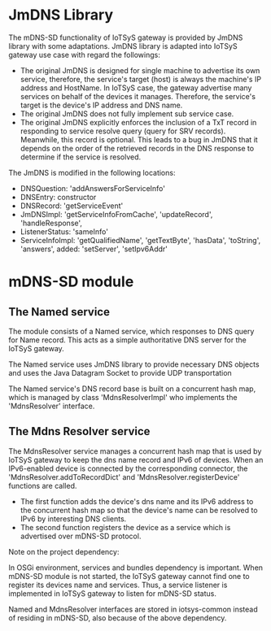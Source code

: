 

# JmDNS Library #

The mDNS-SD functionality of IoTSyS gateway is provided by JmDNS library with some adaptations. JmDNS library is adapted into IoTSyS gateway use case with regard the followings:
  * The original JmDNS is designed for single machine to advertise its own service, therefore, the service's target (host) is always the machine's IP address and HostName. In IoTSyS case, the gateway advertise many services on behalf of the devices it manages. Therefore, the service's target is the device's IP address and DNS name.
  * The original JmDNS does not fully implement sub service case.
  * The original JmDNS explicitly enforces the inclusion of a TxT record in responding to service resolve query (query for SRV records). Meanwhile, this record is optional. This leads to a bug in JmDNS that it depends on the order of the retrieved records in the DNS response to determine if the service is resolved.

The JmDNS is modified in the following locations:
  * DNSQuestion: 'addAnswersForServiceInfo'
  * DNSEntry: constructor
  * DNSRecord: 'getServiceEvent'
  * JmDNSImpl: 'getServiceInfoFromCache', 'updateRecord', 'handleResponse',
  * ListenerStatus: 'sameInfo'
  * ServiceInfoImpl: 'getQualifiedName', 'getTextByte', 'hasData', 'toString', 'answers', added: 'setServer', 'setIpv6Addr'


# mDNS-SD module #
## The Named service ##
The module consists of a Named service, which responses to DNS query for Name record. This acts as a simple authoritative DNS server for the IoTSyS gateway.

The Named service uses JmDNS library to provide necessary DNS objects and uses the Java Datagram Socket to provide UDP transportation

The Named service's DNS record base is built on a concurrent hash map, which is managed by class 'MdnsResolverImpl' who implements the 'MdnsResolver' interface.

## The Mdns Resolver service ##
The MdnsResolver service manages a concurrent hash map that is used by IoTSyS gateway to keep the dns name record and IPv6 of devices. When an IPv6-enabled device is connected by the corresponding connector, the 'MdnsResolver.addToRecordDict' and 'MdnsResolver.registerDevice' functions are called.
  * The first function adds the device's dns name and its IPv6 address to the concurrent hash map so that the device's name can be resolved to IPv6 by interesting DNS clients.
  * The second function registers the device as a service which is advertised over mDNS-SD protocol.

Note on the project dependency:

In OSGi environment, services and bundles dependency is important. When mDNS-SD module is not started, the IoTSyS gateway cannot find one to register its devices name and services. Thus, a service listener is implemented in IoTSyS gateway to listen for mDNS-SD status.

Named and MdnsResolver interfaces are stored in iotsys-common instead of residing in mDNS-SD, also because of the above dependency.